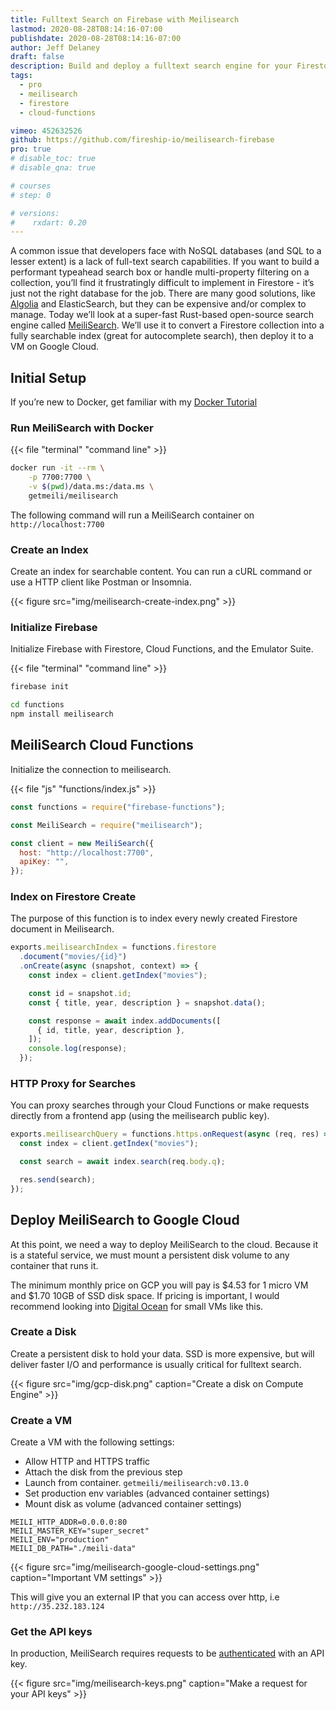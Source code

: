 ```yaml
---
title: Fulltext Search on Firebase with Meilisearch
lastmod: 2020-08-28T08:14:16-07:00
publishdate: 2020-08-28T08:14:16-07:00
author: Jeff Delaney
draft: false
description: Build and deploy a fulltext search engine for your Firestore data with Meilisearch.
tags:
  - pro
  - meilisearch
  - firestore
  - cloud-functions

vimeo: 452632526
github: https://github.com/fireship-io/meilisearch-firebase
pro: true
# disable_toc: true
# disable_qna: true

# courses
# step: 0

# versions:
#    rxdart: 0.20
---
```


A common issue that developers face with NoSQL databases (and SQL to a lesser extent) is a lack of full-text search capabilities. If you want to build a performant typeahead search box or handle multi-property filtering on a collection, you’ll find it frustratingly difficult to implement in Firestore - it’s just not the right database for the job. There are many good solutions, like [Algolia](/lessons/algolia-cloud-functions/) and ElasticSearch, but they can be expensive and/or complex to manage. Today we’ll look at a super-fast Rust-based open-source search engine called [MeiliSearch](https://www.meilisearch.com/). We’ll use it to convert a Firestore collection into a fully searchable index (great for autocomplete search), then deploy it to a VM on Google Cloud.

## Initial Setup

If you’re new to Docker, get familiar with my [Docker Tutorial](/lessons/docker-basics-tutorial-nodejs/)

### Run MeiliSearch with Docker

{{< file "terminal" "command line" >}}

```bash
docker run -it --rm \
    -p 7700:7700 \
    -v $(pwd)/data.ms:/data.ms \
    getmeili/meilisearch
```

The following command will run a MeiliSearch container on `http://localhost:7700`

### Create an Index

Create an index for searchable content. You can run a cURL command or use a HTTP client like Postman or Insomnia.

{{< figure src="img/meilisearch-create-index.png" >}}

### Initialize Firebase

Initialize Firebase with Firestore, Cloud Functions, and the Emulator Suite.

{{< file "terminal" "command line" >}}

```bash
firebase init

cd functions
npm install meilisearch
```

## MeiliSearch Cloud Functions

Initialize the connection to meilisearch.

{{< file "js" "functions/index.js" >}}

```javascript
const functions = require("firebase-functions");

const MeiliSearch = require("meilisearch");

const client = new MeiliSearch({
  host: "http://localhost:7700",
  apiKey: "",
});
```

### Index on Firestore Create

The purpose of this function is to index every newly created Firestore document in Meilisearch.

```javascript
exports.meilisearchIndex = functions.firestore
  .document("movies/{id}")
  .onCreate(async (snapshot, context) => {
    const index = client.getIndex("movies");

    const id = snapshot.id;
    const { title, year, description } = snapshot.data();

    const response = await index.addDocuments([
      { id, title, year, description },
    ]);
    console.log(response);
  });
```

### HTTP Proxy for Searches

You can proxy searches through your Cloud Functions or make requests directly from a frontend app (using the meilisearch public key).

```javascript
exports.meilisearchQuery = functions.https.onRequest(async (req, res) => {
  const index = client.getIndex("movies");

  const search = await index.search(req.body.q);

  res.send(search);
});
```

## Deploy MeiliSearch to Google Cloud

At this point, we need a way to deploy MeiliSearch to the cloud. Because it is a stateful service, we must mount a persistent disk volume to any container that runs it.

The minimum monthly price on GCP you will pay is $4.53 for 1 micro VM and $1.70 10GB of SSD disk space. If pricing is important, I would recommend looking into [Digital Ocean](https://docs.meilisearch.com/resources/howtos/digitalocean_droplet.html) for small VMs like this.

### Create a Disk

Create a persistent disk to hold your data. SSD is more expensive, but will deliver faster I/O and performance is usually critical for fulltext search.

{{< figure src="img/gcp-disk.png" caption="Create a disk on Compute Engine" >}}

### Create a VM

Create a VM with the following settings:

- Allow HTTP and HTTPS traffic
- Attach the disk from the previous step
- Launch from container. `getmeili/meilisearch:v0.13.0`
- Set production env variables (advanced container settings)
- Mount disk as volume (advanced container settings)

```text
MEILI_HTTP_ADDR=0.0.0.0:80
MEILI_MASTER_KEY="super_secret"
MEILI_ENV="production"
MEILI_DB_PATH="./meili-data"
```

{{< figure src="img/meilisearch-google-cloud-settings.png" caption="Important VM settings" >}}

This will give you an external IP that you can access over http, i.e `http://35.232.183.124`

### Get the API keys

In production, MeiliSearch requires requests to be [authenticated](https://docs.meilisearch.com/guides/advanced_guides/authentication.html#authentication) with an API key.

{{< figure src="img/meilisearch-keys.png" caption="Make a request for your API keys" >}}
